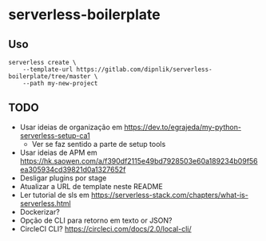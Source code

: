 # serverless-boilerplate

## Uso

```
serverless create \
    --template-url https://gitlab.com/dipnlik/serverless-boilerplate/tree/master \
    --path my-new-project
```

## TODO

- Usar ideias de organização em <https://dev.to/egrajeda/my-python-serverless-setup-ca1>
    - Ver se faz sentido a parte de setup tools
- Usar ideias de APM em <https://hk.saowen.com/a/f390df2115e49bd7928503e60a189234b09f56ea305934cd39821d0a1327652f>
- Desligar plugins por stage
- Atualizar a URL de template neste README
- Ler tutorial de sls em <https://serverless-stack.com/chapters/what-is-serverless.html>
- Dockerizar?
- Opção de CLI para retorno em texto or JSON?
- CircleCI CLI? <https://circleci.com/docs/2.0/local-cli/>
